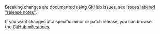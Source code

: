Breaking changes are documented using GitHub issues, see [issues labeled "release notes"](https://github.com/hapijs/hawk/issues?q=is%3Aissue+label%3A%22release+notes%22).

If you want changes of a specific minor or patch release, you can browse the [GitHub milestones](https://github.com/hapijs/hawk/milestones?state=closed&direction=asc&sort=due_date).
